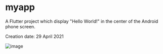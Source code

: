 # myapp

A Flutter project which display "Hello World!" in the center of the Android phone screen.

Creation date: 29 April 2021

![image](https://user-images.githubusercontent.com/31990645/116655014-e708ee00-a9bc-11eb-97c2-6eb80d800770.png)
